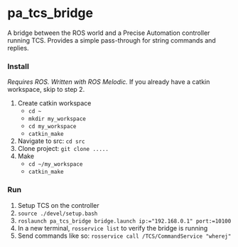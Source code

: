 # pa_tcs_bridge
A bridge between the ROS world and a Precise Automation controller running TCS. Provides a simple pass-through for string commands and replies.

### Install
*Requires ROS. Written with ROS Melodic.*
If you already have a catkin workspace, skip to step 2.
1. Create catkin workspace
   - `cd ~`
   - `mkdir my_workspace`
   - `cd my_workspace`
   - `catkin_make`
2. Navigate to src: `cd src` 
3. Clone project: `git clone .....`
4. Make
   - `cd ~/my_workspace`
   - `catkin_make`

### Run
1. Setup TCS on the controller
2. `source ./devel/setup.bash`
3. `roslaunch pa_tcs_bridge bridge.launch ip:="192.168.0.1" port:=10100`
4. In a new terminal, `rosservice list` to verify the bridge is running
5. Send commands like so: `rosservice call /TCS/CommandService "wherej"`
